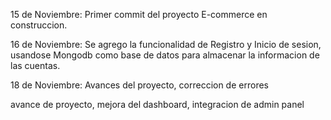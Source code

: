 15 de Noviembre: Primer commit del proyecto E-commerce en construccion.

16 de Noviembre: Se agrego la funcionalidad de Registro y Inicio de sesion, usandose Mongodb como base de datos para almacenar la informacion de las cuentas.

18 de Noviembre: Avances del proyecto, correccion de errores

avance de proyecto, mejora del dashboard, integracion de admin panel
